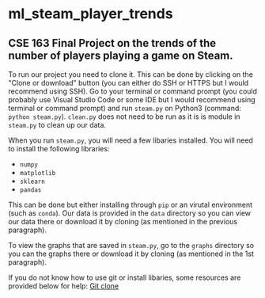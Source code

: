 # ml_steam_player_trends
## CSE 163 Final Project on the trends of the number of players playing a game on Steam.

To run our project you need to clone it. This can be done by clicking on the "Clone or download" button (you can either do SSH or HTTPS but I would recommend using SSH). Go to your terminal or command prompt (you could probably use Visual Studio Code or some IDE but I would recommend using terminal or command prompt) and run `steam.py` on Python3 (command: `python steam.py`). `clean.py` does not need to be run as it is is module in `steam.py` to clean up our data.

When you run `steam.py`, you will need a few libaries installed. You will need to install the following libraries:
* `numpy`
* `matplotlib`
* `sklearn`
* `pandas`

This can be done but either installing through `pip` or an virutal environment (such as `conda`). Our data is provided in the `data` directory so you can view our data there or download it by cloning (as mentioned in the previous paragraph).

To view the graphs that are saved in `steam.py`, go to the `graphs` directory so you can the graphs there or download it by cloning (as mentioned in the 1st paragraph).

If you do not know how to use git or install libaries, some resources are provided below for help:
[Git clone](https://www.atlassian.com/git/tutorials/setting-up-a-repository/git-clone#:~:text=git%20clone%20is%20a%20Git,copy%20of%20the%20target%20repository.&text=Cloning%20a%20local%20or%20remote,options%20to%20partially%20clone%20repositories)
